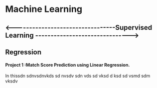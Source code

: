 # Machine Learning

   ## <---------------------------------Supervised Learning ------------------------------->

## Regression
#### Project 1 :Match Score Prediction using Linear Regression.
In thissdn  sdnvsdnvkds sd nvsdv sdn vds sd vksd d ksd sd vsmd sdm vksdv


